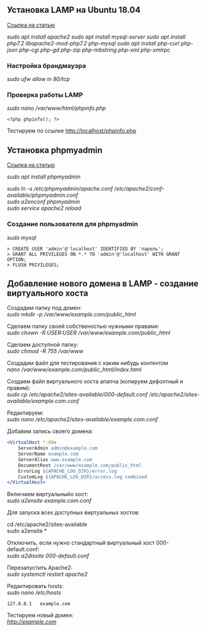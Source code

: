 ## Установка LAMP на Ubuntu 18.04
[Ссылка на статью](https://losst.ru/ustanovka-lamp-ubuntu-18-04)

*sudo apt install apache2*
*sudo apt install mysql-server*
*sudo apt install php7.2 libapache2-mod-php7.2 php-mysql*
*sudo apt install php-curl php-json php-cgi php-gd php-zip php-mbstring php-xml php-xmlrpc*

### Настройка брандмауэра

*sudo ufw allow in 80/tcp*

### Проверка работы LAMP

*sudo nano /var/www/html/phpinfo.php*
```
<?php phpinfo(); ?>
```
Тестируем по ссылке [http://localhost/phpinfo.php](http://localhost/phpinfo.php)


## Установка phpmyadmin
[Ссылка на статью](https://losst.ru/ustanovka-phpmyadmin-ubuntu-18-04)
 
 
*sudo apt install phpmyadmin*  
  
*sudo ln -s /etc/phpmyadmin/apache.conf /etc/apache2/conf-available/phpmyadmin.conf*  
*sudo a2enconf phpmyadmin*  
*sudo service apache2 reload*  

### Создание пользователя для phpmyadmin
  
*sudo mysql*  
```
> CREATE USER 'admin'@'localhost' IDENTIFIED BY 'пароль';  
> GRANT ALL PRIVILEGES ON *.* TO 'admin'@'localhost' WITH GRANT OPTION;  
> FLUSH PRIVILEGES;  
```

## Добавление нового домена в LAMP - создание виртуального хоста

Создадим папку под домен:  
*sudo mkdir -p /var/www/example.com/public_html*  

Сделаем папку своей собственостью нужными правами:  
*sudo chown -R $USER:$USER /var/www/example.com/public_html*  

Сделаем доступной папку:  
*sudo chmod -R 755 /var/www*  

Создадим файл для тестирования с каким нибудь контентом  
*nano /var/www/example.com/public_html/index.html*   
  
Создаем файл виртуального хоста апапча (копируем дефолтный и правим):  
*sudo cp /etc/apache2/sites-available/000-default.conf /etc/apache2/sites-available/example.com.conf*  

Редактируем:  
*sudo nano /etc/apache2/sites-available/example.com.conf*  
  
Добавим запись своего домена:  
```apache  
<VirtualHost *:80>  
    ServerAdmin admin@example.com  
    ServerName example.com  
    ServerAlias www.example.com  
    DocumentRoot /var/www/example.com/public_html  
    ErrorLog ${APACHE_LOG_DIR}/error.log  
    CustomLog ${APACHE_LOG_DIR}/access.log combined  
</VirtualHost>  
```
  
Включаем виртуальныйо хост:  
*sudo a2ensite example.com.conf*  

Для запуска всех доступных виртуальных хостов:

cd /etc/apache2/sites-available  
sudo a2ensite *   

  
Отключить, если нужно стандартный виртуальный хост 000-default.conf:  
*sudo a2dissite 000-default.conf*  

Перезапустить Apache2:  
*sudo systemctl restart apache2*  

Редактировать hosts:  
*sudo nano /etc/hosts*  
```
127.0.0.1   example.com  
```

Тестируем новый домен:  
*http://example.com*  
